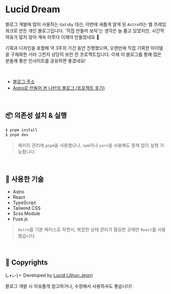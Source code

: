 # Lucid Dream

블로그 개발에 많이 사용하는 `Gatsby` 대신, 이번에 새롭게 알게 된 `Astro`라는 웹 프레임워크로 만든 개인 블로그입니다. '직접 만들어 보자'는 생각은 늘 품고 있었지만, 시간적 여유가 많지 않아 계속 미루다 이제야 만들었네요 🫠

기획과 디자인을 포함해 약 3주의 기간 동안 진행했으며, 오랜만에 직접 기획한 아이템을 구체화한 거라 그런지 상당히 보란 찬 프로젝트입니다. 이제 이 블로그를 통해 많은 분들께 좋은 인사이트를 공유하면 좋겠네요!

<br/>

- [블로그 주소](https://www.lucid-dream.net)
- [Astro로 만들어 본 나만의 블로그 (프로젝트 후기)](https://www.lucid-dream.net/story/project/post/lucid-dream)

<br />

## 📦 의존성 설치 & 실행

```sh
$ pnpm install
$ pnpm dev
```

> 패키지 관리에 `pnpm`을 사용했으나, `npm`이나 `yarn`을 사용해도 문제 없이 실행 가능합니다.

<br />

## 🚀 사용한 기술

- Astro
- React
- TypeScript
- Tailwind CSS
- Scss Module
- Fuse.js

> `Astro`를 기본 베이스로 하면서, 복잡한 상태 관리가 필요한 곳에만 `React`를 사용했습니다.

<br />

## 📌 Copyrights

(｡•̀ᴗ-)✧ Developed by [Lucid (Jihun Jeon)](mailto:nohack-@naver.com)

블로그 개발 시 자유롭게 참고하거나, 수정해서 사용하셔도 좋습니다!
